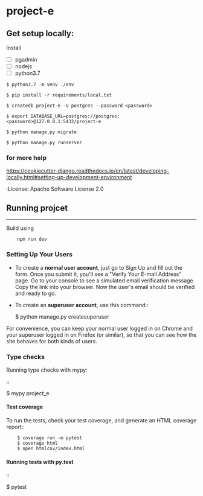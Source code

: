 # project-e

## Get setup locally: 
Install 
 * [ ] pgadmin 
 * [ ] nodejs
 * [ ] python3.7

```
$ python3.7 -m venv ./env

$ pip install -r requirements/local.txt

$ createdb project-e -U postgres --password <password>

$ export DATABASE_URL=postgres://postgres:<password>@127.0.0.1:5432/project-e

$ python manage.py migrate

$ python manage.py runserver
```

### for more help 
https://cookiecutter-django.readthedocs.io/en/latest/developing-locally.html#setting-up-development-environment

:License: Apache Software License 2.0


## Running projcet
--------
Build using 
``` npm i 
    npm run dev 
```


### Setting Up Your Users

* To create a **normal user account**, just go to Sign Up and fill out the form. Once you submit it, you'll see a "Verify Your E-mail Address" page. Go to your console to see a simulated email verification message. Copy the link into your browser. Now the user's email should be verified and ready to go.

* To create an **superuser account**, use this command::

    $ python manage.py createsuperuser

For convenience, you can keep your normal user logged in on Chrome and your superuser logged in on Firefox (or similar), so that you can see how the site behaves for both kinds of users.

### Type checks

Running type checks with mypy:

::

  $ mypy project_e

#### Test coverage


To run the tests, check your test coverage, and generate an HTML coverage report::
```
    $ coverage run -m pytest
    $ coverage html
    $ open htmlcov/index.html
```
#### Running tests with py.test

::

  $ pytest





